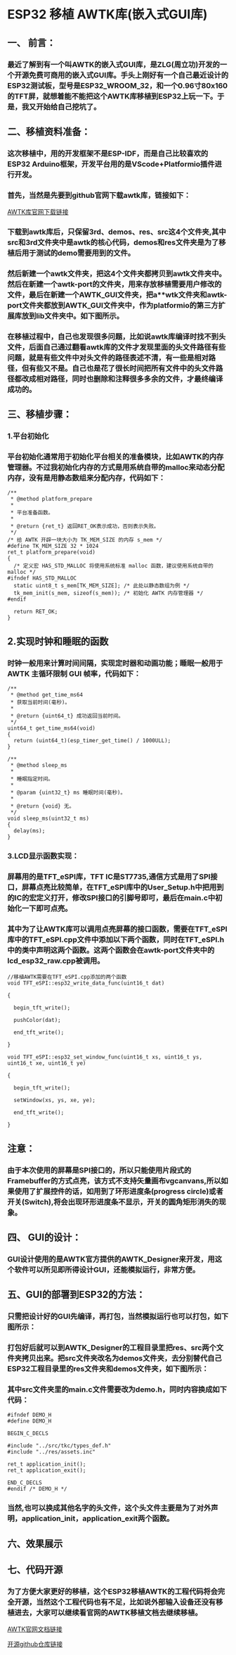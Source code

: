 # ESP32 移植 AWTK库(嵌入式GUI库)

## 一、 前言：

### 最近了解到有一个叫AWTK的嵌入式GUI库，是ZLG(周立功)开发的一个开源免费可商用的嵌入式GUI库。手头上刚好有一个自己最近设计的ESP32测试板，型号是ESP32_WROOM_32，和一个0.96寸80x160的TFT屏，就想着能不能把这个AWTK库移植到ESP32上玩一下。于是，我又开始给自己挖坑了。

## 二、移植资料准备：

### 这次移植中，用的开发框架不是ESP-IDF，而是自己比较喜欢的ESP32 Arduino框架，开发平台用的是VScode+Platformio插件进行开发。

### 首先，当然是先要到github官网下载awtk库，链接如下：

[AWTK库官网下载链接](https://github.com/zlgopen/awtk)

### 下载到awtk库后，只保留3rd、demos、res、src这4个文件夹,其中src和3rd文件夹中是awtk的核心代码，demos和res文件夹是为了移植后用于测试的demo需要用到的文件。

### 然后新建一个awtk文件夹，把这4个文件夹都拷贝到awtk文件夹中。然后在新建一个awtk-port的文件夹，用来存放移植需要用户修改的文件，最后在新建一个AWTK_GUI文件夹，把a**wtk文件夹和awtk-port文件夹都放到AWTK_GUI文件夹中，作为platformio的第三方扩展库放到lib文件夹中。如下图所示。

### 在移植过程中，自己也发现很多问题，比如说awtk库编译时找不到头文件，后面自己通过翻看awtk库的文件才发现里面的头文件路径有些问题，就是有些文件中对头文件的路径表述不清，有一些是相对路径，但有些又不是。自己也是花了很长时间把所有文件中的头文件路径都改成相对路径，同时也删除和注释很多多余的文件，才最终编译成功的。

## 三、移植步骤：

### 1.平台初始化

### 平台初始化通常用于初始化平台相关的准备模块，比如AWTK的内存管理器。不过我初始化内存的方式是用系统自带的malloc来动态分配内存，没有是用静态数组来分配内存，代码如下：

```
/**
 * @method platform_prepare
 *
 * 平台准备函数。
 *
 * @return {ret_t} 返回RET_OK表示成功，否则表示失败。
 */
/* 给 AWTK 开辟一块大小为 TK_MEM_SIZE 的内存 s_mem */
#define TK_MEM_SIZE 32 * 1024
ret_t platform_prepare(void)
{
  /* 定义宏 HAS_STD_MALLOC 将使用系统标准 malloc 函数，建议使用系统自带的malloc */
#ifndef HAS_STD_MALLOC
  static uint8_t s_mem[TK_MEM_SIZE]; /* 此处以静态数组为例 */
  tk_mem_init(s_mem, sizeof(s_mem)); /* 初始化 AWTK 内存管理器 */
#endif

  return RET_OK;
}
```

## 2.实现时钟和睡眠的函数

### 时钟一般用来计算时间间隔，实现定时器和动画功能；睡眠一般用于 AWTK 主循环限制 GUI 帧率，代码如下：

```
/**
 * @method get_time_ms64
 * 获取当前时间(毫秒)。
 *
 * @return {uint64_t} 成功返回当前时间。
 */
uint64_t get_time_ms64(void)
{
  return (uint64_t)(esp_timer_get_time() / 1000ULL);
}

/**
 * @method sleep_ms
 *
 * 睡眠指定时间。
 *
 * @param {uint32_t} ms 睡眠时间(毫秒)。
 *
 * @return {void} 无。
 */
void sleep_ms(uint32_t ms)
{
  delay(ms);
}
```

### 3.LCD显示函数实现：

### 屏幕用的是TFT_eSPI库，TFT IC是ST7735,通信方式是用了SPI接口，屏幕点亮比较简单，在TFT_eSPI库中的User_Setup.h中把用到的IC的宏定义打开，修改SPI接口的引脚号即可，最后在main.c中初始化一下即可点亮。

### 其中为了让AWTK库可以调用点亮屏幕的接口函数，需要在TFT_eSPI库中的TFT_eSPI.cpp文件中添加以下两个函数，同时在TFT_eSPI.h中的类中声明这两个函数。这两个函数会在awtk-port文件夹中的lcd_esp32_raw.cpp被调用。

```//移植AWTK需要添加的两个函数
//移植AWTK需要在TFT_eSPI.cpp添加的两个函数
void TFT_eSPI::esp32_write_data_func(uint16_t dat)

{

  begin_tft_write();

  pushColor(dat);

  end_tft_write();

}

void TFT_eSPI::esp32_set_window_func(uint16_t xs, uint16_t ys, uint16_t xe, uint16_t ye)

{

  begin_tft_write();

  setWindow(xs, ys, xe, ye);

  end_tft_write();

}
```

## 注意：

### 由于本次使用的屏幕是SPI接口的，所以只能使用片段式的Framebuffer的方式点亮，该方式不支持矢量画布vgcanvans,所以如果使用了扩展控件的话，如用到了环形进度条(progress circle)或者开关(Switch),将会出现环形进度条不显示，开关的圆角矩形消失的现象。

## 四、 GUI的设计：

### GUI设计使用的是AWTK官方提供的AWTK_Designer来开发，用这个软件可以所见即所得设计GUI，还能模拟运行，非常方便。

## 五、GUI的部署到ESP32的方法：

### 只需把设计好的GUI先编译，再打包，当然模拟运行也可以打包，如下图所示：

### 打包好后就可以到AWTK_Designer的工程目录里把res、src两个文件夹拷贝出来。把src文件夹改名为demos文件夹，去分别替代自己ESP32工程目录里的res文件夹和demos文件夹，如下图所示：

### 其中src文件夹里的main.c文件需要改为demo.h，同时内容换成如下代码：

```
#ifndef DEMO_H
#define DEMO_H

BEGIN_C_DECLS

#include "../src/tkc/types_def.h"
#include "../res/assets.inc"

ret_t application_init();
ret_t application_exit();

END_C_DECLS
#endif /* DEMO_H */
```

### 当然,也可以换成其他名字的头文件，这个头文件主要是为了对外声明，application_init，application_exit两个函数。

## 六、效果展示

## 七、代码开源

### 为了方便大家更好的移植，这个ESP32移植AWTK的工程代码将会完全开源，当然这个工程代码也有不足，比如说外部输入设备还没有移植进去，大家可以继续看官网的AWTK移植文档去继续移植。

[AWTK官网文档链接](https://awtk.zlg.cn/docs)

[开源github仓库链接](https://github.com/kangkang198/ESP32-AWTK)

